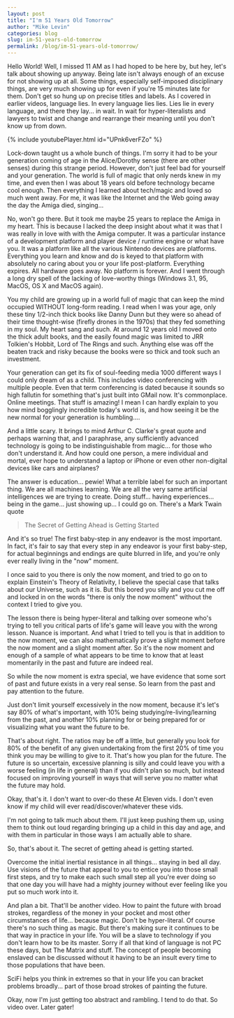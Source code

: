 ```yaml
---
layout: post
title: "I'm 51 Years Old Tomorrow"
author: "Mike Levin"
categories: blog
slug: im-51-years-old-tomorrow
permalink: /blog/im-51-years-old-tomorrow/
---
```


Hello World! Well, I missed 11 AM as I had hoped to be here by, but hey, let's
talk about showing up anyway. Being late isn't always enough of an excuse for
not showing up at all. Some things, especially self-imposed disciplinary
things, are very much showing up for even if you're 15 minutes late for them.
Don't get so hung up on precise titles and labels. As I covered in earlier
videos, language lies. In every language lies lies. Lies lie in every language,
and there they lay... in wait. In wait for hyper-literalists and lawyers to
twist and change and rearrange their meaning until you don't know up from down.

{% include youtubePlayer.html id="UPnk6verFZo" %}

Lock-down taught us a whole bunch of things. I'm sorry it had to be your
generation coming of age in the Alice/Dorothy sense (there are other senses)
during this strange period. However, don't just feel bad for yourself and your
generation. The world is full of magic that only nerds knew in my time, and
even then I was about 18 years old before technology became cool enough. Then
everything I learned about tech/magic and loved so much went away. For me, it
was like the Internet and the Web going away the day the Amiga died, singing...

No, won't go there. But it took me maybe 25 years to replace the Amiga in my
heart. This is because I lacked the deep insight about what it was that I was
really in love with with the Amiga computer. It was a particular instance of a
development platform and player device / runtime engine or what have you. It
was a platform like all the various Nintendo devices are platforms. Everything
you learn and know and do is keyed to that platform with absolutely no caring
about you or your life post-platform. Everything expires. All hardware goes
away. No platform is forever. And I went through a long dry spell of the
lacking of love-worthy things (Windows 3.1, 95, MacOS, OS X and MacOS again).

You my child are growing up in a world full of magic that can keep the mind
occupied WITHOUT long-form reading. I read when I was your age, only these tiny
1/2-inch thick books like Danny Dunn but they were so ahead of their time
thought-wise (firefly drones in the 1970s) that they fed something in my soul.
My heart sang and such. At around 12 years old I moved onto the thick adult
books, and the easily found magic was limited to JRR Tolkien's Hobbit, Lord of
The Rings and such. Anything else was off the beaten track and risky because
the books were so thick and took such an investment.

Your generation can get its fix of soul-feeding media 1000 different ways I
could only dream of as a child. This includes video conferencing with multiple
people. Even that term conferencing is dated because it sounds so high fallutin
for something that's just built into GMail now. It's commonplace. Online
meetings. That stuff is amazing! I mean I can hardly explain to you how mind
bogglingly incredible today's world is, and how seeing it be the new normal for
your generation is humbling....

And a little scary. It brings to mind Arthur C. Clarke's great quote and
perhaps warning that, and I paraphrase, any sufficiently advanced technology is
going to be indistinguishable from magic... for those who don't understand it.
And how could one person, a mere individual and mortal, ever hope to understand
a laptop or iPhone or even other non-digital devices like cars and airplanes?

The answer is education... pewie! What a terrible label for such an important
thing. We are all machines learning. We are all the very same artificial
intelligences we are trying to create. Doing stuff... having experiences...
being in the game... just showing up... I could go on. There's a Mark Twain
quote

> The Secret of Getting Ahead is Getting Started

And it's so true! The first baby-step in any endeavor is the most important. In
fact, it's fair to say that every step in any endeavor is your first baby-step,
for actual beginnings and endings are quite blurred in life, and you're only
ever really living in the "now" moment.

I once said to you there is only the now moment, and tried to go on to explain
Einstein's Theory of Relativity, I believe the special case that talks about
our Universe, such as it is. But this bored you silly and you cut me off and
locked in on the words "there is only the now moment" without the context I
tried to give you.

The lesson there is being hyper-literal and talking over someone who's trying
to tell you critical parts of life's game will leave you with the wrong lesson.
Nuance is important. And what I tried to tell you is that in addition to the
now moment, we can also mathematically prove a slight moment before the now
moment and a slight moment after. So it's the now moment and enough of a sample
of what appears to be time to know that at least momentarily in the past and
future are indeed real.

So while the now moment is extra special, we have evidence that some sort of
past and future exists in a very real sense. So learn from the past and pay
attention to the future.

Just don't limit yourself excessively in the now moment, because it's let's say
80% of what's important, with 10% being studying/re-living/learning from the
past, and another 10% planning for or being prepared for or visualizing what
you want the future to be.

That's about right. The ratios may be off a little, but generally you look for
80% of the benefit of any given undertaking from the first 20% of time you
think you may be willing to give to it. That's how you plan for the future. The
future is so uncertain, excessive planning is silly and could leave you with a
worse feeling (in life in general) than if you didn't plan so much, but instead
focused on improving yourself in ways that will serve you no matter what the
future may hold.

Okay, that's it. I don't want to over-do these At Eleven vids. I don't even
know if my child will ever read/discover/whatever these vids.

I'm not going to talk much about them. I'll just keep pushing them up, using
them to think out loud regarding bringing up a child in this day and age, and
with them in particular in those ways I am actually able to share.

So, that's about it. The secret of getting ahead is getting started.

Overcome the initial inertial resistance in all things... staying in bed all
day. Use visions of the future that appeal to you to entice you into those
small first steps, and try to make each such small step all you're ever doing
so that one day you will have had a mighty journey without ever feeling like
you put so much work into it.

And plan a bit. That'll be another video. How to paint the future with broad
strokes, regardless of the money in your pocket and most other circumstances of
life... because magic. Don't be hyper-literal. Of course there's no such thing
as magic. But there's making sure it continues to be that way in practice in
your life. You will be a slave to technology if you don't learn how to be its
master. Sorry if all that kind of language is not PC these days, but The Matrix
and stuff. The concept of people becoming enslaved can be discussed without it
having to be an insult every time to those populations that have been.

SciFi helps you think in extremes so that in your life you can bracket problems
broadly... part of those broad strokes of painting the future.

Okay, now I'm just getting too abstract and rambling. I tend to do that. So
video over. Later gater!

